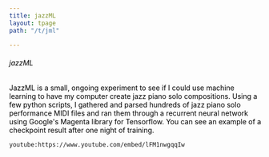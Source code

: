 ```yaml
---
title: jazzML
layout: tpage
path: "/t/jml"

---
```

###### <span style="color:black">jazzML</span>

<span style="color:black">JazzML is a small, ongoing experiment to see if I could use machine learning to have my computer create jazz piano solo compositions. Using a few python scripts, I gathered and parsed hundreds of jazz piano solo performance MIDI files and ran them through a recurrent neural network using Google's Magenta library for Tensorflow. You can see an example of a checkpoint result after one night of training.</span>

`youtube:https://www.youtube.com/embed/lFM1nwgqqIw`